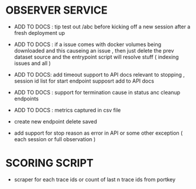 # OBSERVER SERVICE
- ADD TO DOCS : tip test out /abc before kicking off a new session after a fresh deployment up
- ADD TO DOCS : if a issue comes with docker volumes being downloaded and this causeing an issue , then just delete the prev dataset source and the entrypoint script will resolve stuff ( indexing issues and all )
- ADD TO DOCS: add timeout support to API docs relevant to stopping , session id list for start endpoint supposrt add to API docs
- ADD TO DOCS : support for termination cause in status anc cleanup endpoints
- ADD TO DOCS : metrics captured in csv file

- create new endpoint delete saved
- add support for stop reason as error in API or some other exception ( each session or full observation )

# SCORING SCRIPT
- scraper for each trace ids or count of last n trace ids from portkey